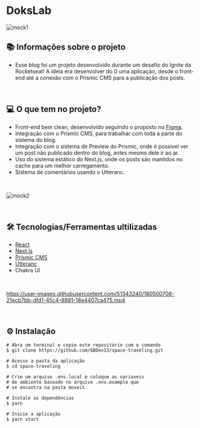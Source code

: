 # DoksLab

![mock1](https://user-images.githubusercontent.com/71772559/113493479-eceeda80-94b5-11eb-94ea-59e50e56a31f.png)

## 📚 Informações sobre o projeto

* Esse blog foi um projeto desenvolvido durante um desafio do Ignite da Rocketseat! A ideia era desenvolver do 0 uma aplicação, desde o front-end até a conexão com o Prismic CMS para a publicação dos posts.

&nbsp;

## 💻 O que tem no projeto?

* Front-end bem clean, desenvolvido seguindo o proposto no [Figma](https://www.figma.com/file/0Y26j0tf1K2WB5c1ja5hov/Desafios-M%C3%B3dulo-3-ReactJS?node-id=0%3A1).
* Integração com o Prismic CMS, para trabalhar com toda a parte do sistema do blog.
* Integração com o sistema de Preview do Prismic, onde é possível ver um post não publicado dentro do blog, antes mesmo dele ir ao ar.
* Uso do sistema estático do Next.js, onde os posts são mantidos no cache para um melhor carregamento.
* Sistema de comentários usando o Utteranc.

&nbsp;

![mock2](https://user-images.githubusercontent.com/71772559/113493556-91711c80-94b6-11eb-8580-17c7fd509640.png)

&nbsp;

## 🛠️ Tecnologias/Ferramentas ultilizadas

* [React](https://pt-br.reactjs.org/E)
* [Next.js](https://nextjs.org/)
* [Prismic CMS](https://prismic.io/)
* [Utteranc](https://utteranc.es/)
* Chakra UI

&nbsp;



https://user-images.githubusercontent.com/51343240/180500708-21ecb7bb-dfd1-45c4-8881-18e4407ca475.mp4



&nbsp;

## ⚙️ Instalação
```
# Abra um terminal e copie este repositório com o comando
$ git clone https://github.com/GBDev13/space-traveling.git
```

```
# Acesse a pasta da aplicação
$ cd space-traveling

# Crie um arquivo .env.local e coloque as variaveis
# de ambiente baseado no arquivo .env.example que
# se encontra na pasta moveit

# Instale as dependências
$ yarn

# Inicie a aplicação
$ yarn start

```

&nbsp;


